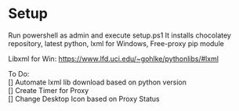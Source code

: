 # Setup
Run powershell as admin and execute setup.ps1
It installs chocolatey repository, latest python, lxml for Windows, Free-proxy pip module

Libxml for Win:
https://www.lfd.uci.edu/~gohlke/pythonlibs/#lxml


To Do:  
[] Automate lxml lib download based on python version  
[] Create Timer for Proxy  
[] Change Desktop Icon based on Proxy Status  
